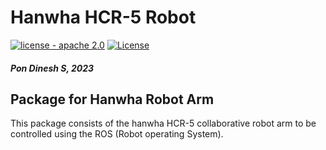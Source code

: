 # Hanwha HCR-5 Robot

[![license - apache 2.0](https://img.shields.io/:license-Apache%202.0-yellowgreen.svg)](https://opensource.org/licenses/Apache-2.0)
[![License](https://img.shields.io/badge/License-BSD%203--Clause-blue.svg)](https://opensource.org/licenses/BSD-3-Clause)

#### _*Pon Dinesh S, 2023*_

## Package for Hanwha Robot Arm

  This package consists of the hanwha HCR-5 collaborative robot arm to be controlled using the ROS (Robot operating System).
